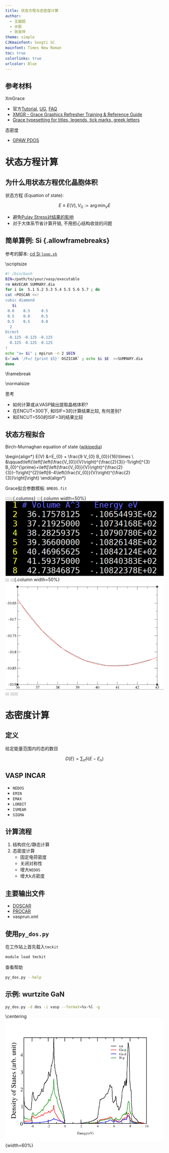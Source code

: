 ```yaml
---
title: 状态方程与态密度计算
author:
  - 王越超
  - 许熙
  - 张旻烨
theme: simple
CJKmainfont: Songti SC
mainfont: Times New Roman
toc: true
colorlinks: true
urlcolor: Blue
---
```


## 参考材料

XmGrace

- 官方[Tutorial](http://plasma-gate.weizmann.ac.il/Grace/doc/Tutorial.html), [UG](http://plasma-gate.weizmann.ac.il/Grace/doc/UsersGuide.html), [FAQ](http://plasma-gate.weizmann.ac.il/Grace/doc/FAQ.html)
- [XMGR - Grace Graphics Refresher Training & Reference Guide](https://www.sfwmd.gov/sites/default/files/documents/xmgr-grace.pdf)
- [Grace typesetting for titles, legends, tick marks, greek letters](https://agendafisica.wordpress.com/2010/12/01/grace-typesetting-for-titles-legends-tick-marks/)

态密度

- [GPAW PDOS](https://wiki.fysik.dtu.dk/gpaw/documentation/pdos/pdos.html#density-of-states)

# 状态方程计算

## 为什么用状态方程优化晶胞体积

状态方程 (Equation of state):

$$
E \equiv E(V), V_0 := \arg\min_V E
$$

- 避免[Pulay Stress对结果的影响](https://cms.mpi.univie.ac.at/wiki/index.php/Energy_vs_volume_Volume_relaxations_and_Pulay_stress)
- 对于大体系节省计算开销, 不用担心结构收敛的问题

## 简单算例: Si {.allowframebreaks}

参考的脚本: [cd Si `loop.sh`](https://cms.mpi.univie.ac.at/wiki/index.php/Cd_Si)

\scriptsize

```bash
#! /bin/bash
BIN=/path/to/your/vasp/executable
rm WAVECAR SUMMARY.dia
for i in  5.1 5.2 5.3 5.4 5.5 5.6 5.7 ; do
cat >POSCAR <<!
cubic diamond
   $i
 0.0    0.5     0.5
 0.5    0.0     0.5
 0.5    0.5     0.0
  2
Direct
 -0.125 -0.125 -0.125
  0.125  0.125  0.125
!
echo "a= $i" ; mpirun -n 2 $BIN
E=`awk '/F=/ {print $5}' OSZICAR` ; echo $i $E  >>SUMMARY.dia
done
```

\framebreak

\normalsize

思考

- 如何计算或从VASP输出提取晶格体积?
- 在ENCUT=300下, 和ISIF=3的计算结果比较, 有何差别?
- 和ENCUT=550的ISIF=3的结果比较

## 状态方程拟合

Birch-Murnaghan equation of state ([wikipedia](https://en.wikipedia.org/wiki/Birch%E2%80%93Murnaghan_equation_of_state))

\begin{align*}
E(V) &=E_{0} + \frac{9 V_{0} B_{0}}{16}\times \\
     &\qquad\left\{\left[\left(\frac{V_{0}}{V}\right)^{\frac{2}{3}}-1\right]^{3} B_{0}^{\prime}+\left[\left(\frac{V_{0}}{V}\right)^{\frac{2}{3}}-1\right]^{2}\left[6-4\left(\frac{V_{0}}{V}\right)^{\frac{2}{3}}\right]\right\}
\end{align*}

Grace拟合参数模板: `BMEOS.fit`

::::::{.columns}
:::{.column width=50%}
![ ](figures/EOS_1.png)
:::
:::{.column width=50%}
![ ](figures/EOS_2.png)
:::
::::::

# 态密度计算

## 定义

给定能量范围内的态的数目

$$
D(E) = \sum_n{\delta(E-E_n)}
$$

## VASP INCAR

- `NEDOS`
- `EMIN`
- `EMAX`
- `LORBIT`
- `ISMEAR`
- `SIGMA`

## 计算流程

1. 结构优化/静态计算
2. 态密度计算
    - 固定电荷密度
    - 关闭对称性
    - 增大`NEDOS`
    - 增大k点密度

## 主要输出文件

- [DOSCAR](https://cms.mpi.univie.ac.at/wiki/index.php/DOSCAR)
- [PROCAR](https://cms.mpi.univie.ac.at/wiki/index.php/PROCAR)
- vasprun.xml

## 使用`py_dos.py`

在工作站上首先载入`tmckit`

```bash
module load tmckit
```

查看帮助

```bash
py_dos.py --help
```

## 示例: wurtzite GaN

```bash
py_dos.py -d dos -i vasp --format=%s-%l -g
```

\centering
![w-GaN](figures/DOS_1.png){width=60%}
